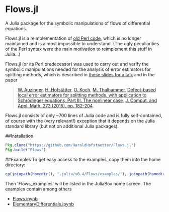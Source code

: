 # Flows.jl
A Julia package for the symbolic manipulations of flows of differential equations.

Flows.jl is a reimplementation of [old Perl code](https://github.com/HaraldHofstaetter/Flows.jl/tree/master/perl), 
which is no longer maintained and is almost impossible to understand.
(The ugly peculiarities of the Perl  syntax were the main motivation to reimplement this stuff in Julia...)

Flows.jl (or its Perl predecessor) was used to carry out and verify the symbolic manipulations 
needed for the analysis of error estimators for splitting methods, which is described in  [these slides for a talk](http://www.harald-hofstaetter.at/Math/Flows_of_Differential_Equations.pdf) and in the paper

> [W. Auzinger](http://www.asc.tuwien.ac.at/~winfried),
> [H. Hofstätter](http://www.harald-hofstaetter.at),
> [O. Koch](http://othmar-koch.org), 
> [M. Thalhammer](http://techmath.uibk.ac.at/mecht/),
> [Defect-based local error estimators for splitting methods, with application to Schr&ouml;dinger equations, Part III. The nonlinear case](http://www.asc.tuwien.ac.at/preprint/2013/asc19x2013.pdf),
> [J. Comput. and Appl. Math. 273 (2015), pp. 182-204](http://dx.doi.org/10.1016/j.cam.2014.06.012).

Flows.jl consists of only ~700 lines of Julia code and is fully self-contained, 
of course with the (very relevant!) exception that it depends on the Julia standard library
(but not on  additional Julia packages).

##Installation
```julia
Pkg.clone("https://github.com/HaraldHofstaetter/Flows.jl")
Pkg.build("Flows")
```
##Examples
To get easy access to the examples, copy them into the home directory:
```julia
cp(joinpath(homedir(), ".julia/v0.4/Flows/examples/"), joinpath(homedir(), "Flows_examples"), remove_destination=true)
```
Then 'Flows_examples' will be listed in the JuliaBox home screen. The examples contain among others
+ [Flows.ipynb](https://github.com/HaraldHofstaetter/Flows.jl/blob/master/examples/Flows.ipynb)
+ [ElementaryDifferentials.ipynb](https://github.com/HaraldHofstaetter/Flows.jl/blob/master/examples/ElementaryDifferentials.ipynb)
  

